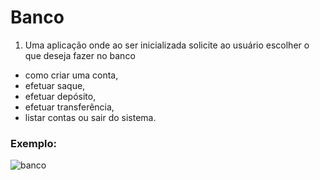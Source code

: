 # Banco

1. Uma aplicação onde ao ser inicializada solicite ao usuário escolher o
   que deseja fazer no banco

- como criar uma conta,
- efetuar saque,
- efetuar depósito,
- efetuar transferência,
-  listar contas ou sair do sistema.
### Exemplo:
![banco](https://user-images.githubusercontent.com/79551562/157962381-0531cd58-ca31-45b9-9605-7e6ce7335fce.png)
